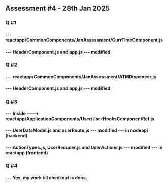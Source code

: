 ## Assessment #4 - 28th Jan 2025

### Q #1

#### --- reactapp/CommonComponents/JanAssessment/CurrTimeComponent.js

#### --- HeaderComponent.js and app.js --- modified

### Q #2

#### --- reactapp/CommonComponents/JanAssessment/ATMDispencer.js

#### --- HeaderComponent.js and app.js --- modified

### Q #3

#### --- Inside ---> reactapp/ApplicationComponents/User/UserHooksComponentRef.js

#### --- UserDataModel.js and userRoute.js --- modified --- in nodeapi (backend)

#### --- ActionTypes.js, UserReducer.js and UserActions.js --- modified --- in reactapp (frontend)

### Q #4

#### --- Yes, my work till checkout is done.
